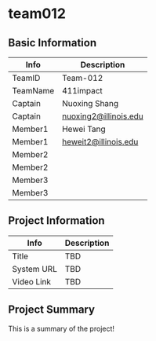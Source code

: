 # team012

## Basic Information

|   Info      |        Description     |
| ----------- | ---------------------- |
| TeamID      |        Team-012        |
| TeamName    |         411impact      |
| Captain     |     Nuoxing Shang      |
| Captain     |  nuoxing2@illinois.edu |
| Member1     |     Hewei Tang         |
| Member1     |  heweit2@illinois.edu  |
| Member2     |                        |
| Member2     |                        |
| Member3     |                        |
| Member3     |                        |

## Project Information

|   Info      |        Description     |
| ----------- | ---------------------- |
|  Title      |        TBD             |
| System URL  |        TBD             |
| Video Link  |        TBD             |

## Project Summary

This is a summary of the project!
